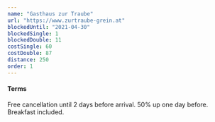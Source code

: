 ```yaml
---
name: "Gasthaus zur Traube"
url: "https://www.zurtraube-grein.at"
blockedUntil: "2021-04-30"
blockedSingle: 1
blockedDouble: 11
costSingle: 60
costDouble: 87
distance: 250
order: 1
---
```


#### Terms

Free cancellation until 2 days before arrival. 50% up one day before. Breakfast included.
